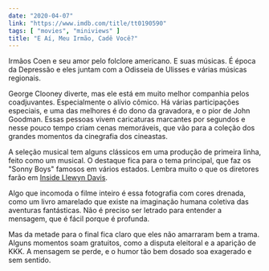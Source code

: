```yaml
---
date: "2020-04-07"
link: "https://www.imdb.com/title/tt0190590"
tags: [ "movies", "miniviews" ]
title: "E Aí, Meu Irmão, Cadê Você?"
---
```

Irmãos Coen e seu amor pelo folclore americano. E suas músicas. É época da Depressão e eles juntam com a Odisseia de Ulisses e várias músicas regionais.

George Clooney diverte, mas ele está em muito melhor companhia pelos coadjuvantes. Especialmente o alívio cômico. Há várias participações especiais, e uma das melhores é do dono da gravadora, e o pior de John Goodman. Essas pessoas vivem caricaturas marcantes por segundos e nesse pouco tempo criam cenas memoráveis, que vão para a coleção dos grandes momentos da cinegrafia dos cineastas.

A seleção musical tem alguns clássicos em uma produção de primeira linha, feito como um musical. O destaque fica para o tema principal, que faz os "Sonny Boys" famosos em vários estados. Lembra muito o que os diretores farão em [Inside Llewyn Davis].

Algo que incomoda o filme inteiro é essa fotografia com cores drenada, como um livro amarelado que existe na imaginação humana coletiva das aventuras fantásticas. Não é preciso ser letrado para entender a mensagem, que é fácil porque é profunda.

Mas da metade para o final fica claro que eles não amarraram bem a trama. Alguns momentos soam gratuitos, como a disputa eleitoral e a aparição de KKK. A mensagem se perde, e o humor tão bem dosado soa exagerado e sem sentido.

[Inside Llewyn Davis]: /inside-llewyn-davis-balada-de-um-homem-comum
